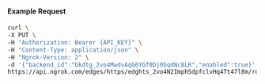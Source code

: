 <!-- Code generated for API Clients. DO NOT EDIT. -->
#### Example Request
```bash
curl \
-X PUT \
-H "Authorization: Bearer {API_KEY}" \
-H "Content-Type: application/json" \
-H "Ngrok-Version: 2" \
-d '{"backend_id":"bkdtg_2vo4MwdvAqG6YGf0Dj0bqdNc8LR","enabled":true}' \
https://api.ngrok.com/edges/https/edghts_2vo4N2ImphSdpfclvHq4Tt47l8m/routes/edghtsrt_2vo4N1bYPnG3DSmPxIFEEfycVfK/backend
